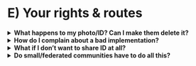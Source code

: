 # E) Your rights & routes

<details>
<summary><strong>What happens to my photo/ID? Can I make them delete it?</strong></summary>
Certified providers should delete images immediately after the check and keep only what’s needed (e.g., an “18+ OK” token tied to your account). Under UK data protection law (UK GDPR), you have rights to access, correction, and erasure where applicable. If a provider claims deletion, they should be able to show it.
</details>

<details>
<summary><strong>How do I complain about a bad implementation?</strong></summary>
First use the platform’s complaints route (required by the OSA). If you’re ignored or the design is unfair (e.g., only credit‑card verification), escalate to the regulator. Ofcom’s portal accepts complaints; we recommend Ofcom adopt a simpler, user‑first intake that aggregates patterns so individuals don’t have to write long dossiers.
</details>

<details>
<summary><strong>What if I don’t want to share ID at all?</strong></summary>
Ask for a non‑ID route: facial age estimation (with deletion), open banking (bank confirms “over 18”), mobile‑network checks, or a PASS digital proof of age. Services should let you pick from more than one method.
</details>

<details>
<summary><strong>Do small/federated communities have to do all this?</strong></summary>
Duties scale. Many small servers won’t hit the heavy thresholds. Still, publish a clear safety policy, run a basic risk assessment, and use low‑friction tools where needed (e.g., email estimation or PASS). Federated admins remain providers in law, but expectations are proportionate to size and risk.
</details>

